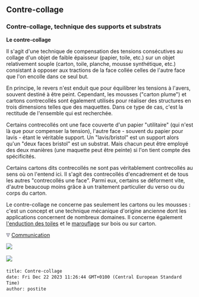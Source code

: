 ## Contre-collage
### Contre-collage, technique des supports et substrats
 **Le contre-collage**

Il s'agit d'une technique de compensation des tensions consécutives au collage d'un objet de faible épaisseur (papier, toile, etc.) sur un objet relativement souple (carton, toile, planche, mousse synthétique, etc.) consistant à opposer aux tractions de la face collée celles de l'autre face que l'on encolle dans ce seul but.

En principe, le revers n'est enduit que pour équilibrer les tensions à l'avers, souvent destiné à être peint. Cependant, les mousses ("carton plume") et cartons contrecollés sont également utilisés pour réaliser des structures en trois dimensions telles que des maquettes. Dans ce type de cas, c'est la rectitude de l'ensemble qui est recherchée.

Certains contrecollés ont une face couverte d'un papier "utilitaire" (qui n'est là que pour compenser la tension), l'autre face - souvent du papier pour lavis - étant le véritable support. Un "lavis/bristol" est un support alors qu'un "deux faces bristol" est un substrat. Mais chacun peut être employé des deux manières (une maquette peut être peinte) si l'on tient compte des spécificités.

Certains cartons dits contrecollés ne sont pas véritablement contrecollés au sens où on l'entend ici. Il s'agit des contrecollés d'encadrement et de tous les autres "contrecollés une face". Parmi eux, certains se déforment vite, d'autre beaucoup moins grâce à un traitement particulier du verso ou du corps du carton.

Le contre-collage ne concerne pas seulement les cartons ou les mousses : c'est un concept et une technique mécanique d'origine ancienne dont les applications concernent de nombreux domaines. Il concerne également [l'enduction des toiles](enductiondestoiles.html) et le [marouflage](marouflage.html) sur bois ou sur carton.



![](images/flechebas.gif) [Communication](http://www.artrealite.com/annonceurs.htm) 

[![](https://cbonvin.fr/sites/regie.artrealite.com/visuels/campagne1.png)](index-2.html#20131014)

![](https://cbonvin.fr/sites/regie.artrealite.com/visuels/campagne2.png)
```
title: Contre-collage
date: Fri Dec 22 2023 11:26:44 GMT+0100 (Central European Standard Time)
author: postite
```
